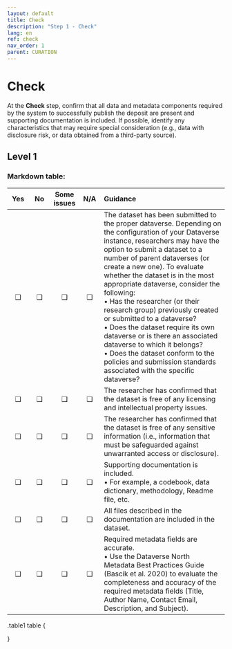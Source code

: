 ```yaml
---
layout: default
title: Check
description: "Step 1 - Check"
lang: en
ref: check
nav_order: 1
parent: CURATION
---
```


# Check
At the **Check** step, confirm that all data and metadata components required by the system to successfully publish the deposit are present and supporting documentation is included. If possible, identify any characteristics that may require special consideration (e.g., data with disclosure risk, or data obtained from a third-party source). 

## Level 1

<!--
### Markdown table: 

| Yes | No | Some issues | N/A | Guidance | 
|:--:|:--:|:--:|:--:|:---|
|❑|❑|❑|❑|The dataset has been submitted to the proper dataverse. Depending on the configuration of your Dataverse instance, researchers may have the option to submit a dataset to a number of parent dataverses (or create a new one). To evaluate whether the dataset is in the most appropriate dataverse, consider the following: <br>   • Has the researcher (or their research group) previously created or submitted to a dataverse? <br>  • Does the dataset require its own dataverse or is there an associated dataverse to which it belongs? <br>  • Does the dataset conform to the policies and submission standards associated with the specific dataverse?|
|❑|❑|❑|❑|The researcher has confirmed that the dataset is free of any licensing and intellectual property issues.|
|❑|❑|❑|❑|The researcher has confirmed that the dataset is free of any sensitive information (i.e., information that must be safeguarded against unwarranted access or disclosure). |
|❑|❑|❑|❑|Supporting documentation is included. <br>  • For example, a codebook, data dictionary, methodology, Readme file, etc.|
|❑|❑|❑|❑|All files described in the documentation are included in the dataset.|
|❑|❑|❑|❑|Required metadata fields are accurate. <br>  • Use the Dataverse North Metadata Best Practices Guide (Bascik et al. 2020) to evaluate the completeness and accuracy of the required metadata fields (Title, Author Name, Contact Email, Description, and Subject).|

## Level 1
-->

### Markdown table: 

<div class="table1">

|Yes|No|Some issues|N/A|Guidance| 
|:--:|:--:|:--:|:--:|:---|
|❑|❑|❑|❑|The dataset has been submitted to the proper dataverse. Depending on the configuration of your Dataverse instance, researchers may have the option to submit a dataset to a number of parent dataverses (or create a new one). To evaluate whether the dataset is in the most appropriate dataverse, consider the following: <br>   • Has the researcher (or their research group) previously created or submitted to a dataverse? <br>  • Does the dataset require its own dataverse or is there an associated dataverse to which it belongs? <br>  • Does the dataset conform to the policies and submission standards associated with the specific dataverse? |
|❑|❑|❑|❑|The researcher has confirmed that the dataset is free of any licensing and intellectual property issues. |
|❑|❑|❑|❑|The researcher has confirmed that the dataset is free of any sensitive information (i.e., information that must be safeguarded against unwarranted access or disclosure).  |
|❑|❑|❑|❑|Supporting documentation is included. <br>  • For example, a codebook, data dictionary, methodology, Readme file, etc. |
|❑|❑|❑|❑|All files described in the documentation are included in the dataset. |
|❑|❑|❑|❑|Required metadata fields are accurate. <br>  • Use the Dataverse North Metadata Best Practices Guide (Bascik et al. 2020) to evaluate the completeness and accuracy of the required metadata fields (Title, Author Name, Contact Email, Description, and Subject). |

</div>

.table1 table {
<style>
table th:first-of-type {
    width: 10%;
}
table th:nth-of-type(2) {
    width: 10%;
}
table th:nth-of-type(3) {
    width: 10%;
}
table th:nth-of-type(4) {
    width: 10%;
}
table th:nth-of-type(5) {
    width: 60%;
}

</style>
}
